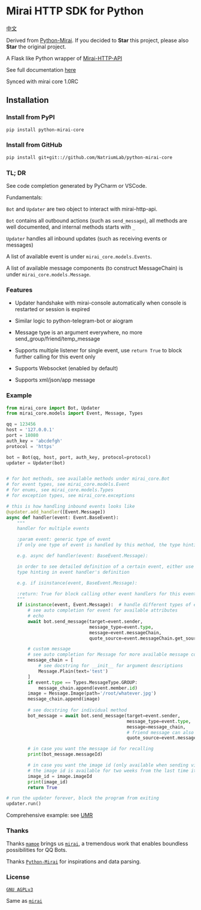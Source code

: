 # Mirai HTTP SDK for Python

[中文](中文README.MD)

Derived from [Python-Mirai](https://github.com/Chenwe-i-lin/python-mirai). If you decided to **Star** this project, please
 also **Star** the original project.

A Flask like Python wrapper of [Mirai-HTTP-API](https://github.com/mamoe/mirai-api-http)

See full documentation [here](https://natriumlab.github.io/python-mirai-core/)

Synced with mirai core 1.0RC

## Installation

### Install from PyPI

``` bash
pip install python-mirai-core
```

### Install from GitHub

``` bash
pip install git+git:://github.com/NatriumLab/python-mirai-core
```

### TL; DR

See code completion generated by PyCharm or VSCode.

Fundamentals:

`Bot` and `Updater` are two object to interact with mirai-http-api.

`Bot` contains all outbound actions (such as `send_message`),
 all methods are well documented, and internal methods starts with `_`

`Updater` handles all inbound updates (such as receiving events or messages)

A list of available event is under `mirai_core.models.Events`.
 
A list of available message components (to construct MessageChain) is under `mirai_core.models.Message`.

### Features

- Updater handshake with mirai-console automatically when console is restarted or session is expired

- Similar logic to python-telegram-bot or aiogram

- Message type is an argument everywhere, no more send_group/friend/temp_message

- Supports multiple listener for single event, use `return True` to block further calling for this event only

- Supports Websocket (enabled by default)

- Supports xml/json/app message

### Example

```python
from mirai_core import Bot, Updater
from mirai_core.models import Event, Message, Types

qq = 123456
host = '127.0.0.1'
port = 18080
auth_key = 'abcdefgh'
protocol = 'https'

bot = Bot(qq, host, port, auth_key, protocol=protocol)
updater = Updater(bot)


# for bot methods, see available methods under mirai_core.Bot
# for event types, see mirai_core.models.Event
# for enums, see mirai_core.models.Types
# for exception types, see mirai_core.exceptions

# this is how handling inbound events looks like
@updater.add_handler([Event.Message])
async def handler(event: Event.BaseEvent):
    """
    handler for multiple events

    :param event: generic type of event
    if only one type of event is handled by this method, the type hinting should be changed accordingly

    e.g. async def handler(event: BaseEvent.Message):

    in order to see detailed definition of a certain event, either use isinstance to restrict the type, or change the
    type hinting in event handler's definition

    e.g. if isinstance(event, BaseEvent.Message):

    :return: True for block calling other event handlers for this event, None or False for keep calling the rest
    """
    if isinstance(event, Event.Message):  # handle different types of events
        # see auto completion for event for available attributes
        # echo
        await bot.send_message(target=event.sender,
                               message_type=event.type,
                               message=event.messageChain,
                               quote_source=event.messageChain.get_source())

        # custom message
        # see auto completion for Message for more available message components
        message_chain = [
            # see docstring for __init__ for argument descriptions
            Message.Plain(text='test')
        ]
        if event.type == Types.MessageType.GROUP:
            message_chain.append(event.member.id)
        image = Message.Image(path='/root/whatever.jpg')
        message_chain.append(image)
        
        # see docstring for individual method
        bot_message = await bot.send_message(target=event.sender,
                                             message_type=event.type,
                                             message=message_chain,
                                             # friend message can also quoted, but only viewable by QQ, not TIM
                                             quote_source=event.messageChain.get_source())

        # in case you want the message id for recalling
        print(bot_message.messageId)

        # in case you want the image id (only available when sending via local path instead of url)
        # the image id is available for two weeks from the last time it is used
        image_id = image.imageId
        print(image_id)
        return True

# run the updater forever, block the program from exiting
updater.run()

```

Comprehensive example: see [UMR](https://github.com/JQ-Networks/UMRMiraiDriver/blob/master/umr_mirai_driver/driver.py)

### Thanks 

Thanks [`mamoe`](https://github.com/mamoe) brings us [`mirai`](https://github.com/mamoe/mirai), a tremendous work that 
enables boundless possibilities for QQ Bots. 

Thanks [`Python-Mirai`](https://github.com/NatriumLab/python-mirai/) for inspirations and data parsing.

### License

[`GNU AGPLv3`](https://choosealicense.com/licenses/agpl-3.0/) 
 
Same as [`mirai`](https://github.com/mamoe/mirai) 
